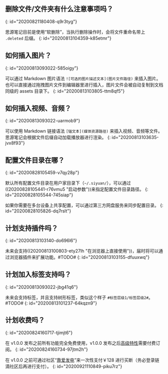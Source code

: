 ## 删除文件/文件夹有什么注意事项吗？
{: id="20200821180408-q9r3tyg"}

思源笔记目前是使用“软删除”，当执行删除操作时，会将文件重命名带上 `.deleted` 后缀。
{: id="20200813104359-k85etmr"}

## 如何插入图片？
{: id="20200813093022-585oigy"}

可以通过 Markdown 图片语法 `![可选的图片描述文本](图片文件路径)` 来插入图片。也可以直接通过拖拽图片文件到编辑器里进行插入，图片文件会被自动复制到文档同级的 assets 目录下。
{: id="20200813103805-ttm8qf5"}

## 如何插入视频、音频？
{: id="20200813093022-uarmob9"}

可以使用 Markdown 链接语法 `[锚文本](媒体资源路径)` 来插入视频、音频等文件。思源笔记会根据文件后缀自动加载播放器进行渲染。
{: id="20200813103635-jvx8f93"}

## 配置文件目录在哪？
{: id="20200828105459-v7qy28p"}

默认所有配置文件目录在用户家目录下（`~/.siyuan/`），可以通过((20200828105441-r76vmu5 "启动参数"))来指定配置文件目录路径。
{: id="20200828105544-745siap"}

如果你需要在多台设备上共享配置，可以通过第三方网盘服务来同步配置目录。
{: id="20200828105826-dq7rslt"}

## 计划支持插件吗？
{: id="20200813103140-do696l6"}

未来会支持((20200813100803-ety27lh "在浏览器上直接使用"))，届时将可以通过浏览器插件来扩展功能。#TODO#
{: id="20200813103155-dfuuxwq"}

## 计划加入标签支持吗？
{: id="20200813093022-jbg41q6"}

未来会支持标签，并且支持树形标签，类似这个样子 `#标签层级1/标签层级2#`。#TODO#
{: id="20200813101237-64kqzn9"}

## 计划收费吗？
{: id="20200824160717-tjimjt6"}

在 v1.0.0 发布之前所有功能完全免费使用，v1.0.0 发布之后[高级特性](https://github.com/siyuan-note/siyuan/projects/1)需要付费订阅。
{: id="20200824160734-97jtm2h"}

在 v1.0.0 之前可通过社区“[靠爱发电](https://ld246.com/sponsor)”来一次性支付￥128 进行买断（务必登录链滴社区后再进行支付）。
{: id="20200921110849-piku7rz"}
